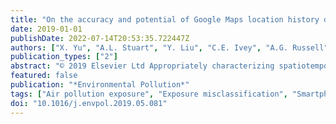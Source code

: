 ```yaml
---
title: "On the accuracy and potential of Google Maps location history data to characterize individual mobility for air pollution health studies"
date: 2019-01-01
publishDate: 2022-07-14T20:53:35.722447Z
authors: ["X. Yu", "A.L. Stuart", "Y. Liu", "C.E. Ivey", "A.G. Russell", "H. Kan", "L.R.F. Henneman", "S.E. Sarnat", "S. Hasan", "A. Sadmani", "X. Yang", "H. Yu"]
publication_types: ["2"]
abstract: "© 2019 Elsevier Ltd Appropriately characterizing spatiotemporal individual mobility is important in many research areas, including epidemiological studies focusing on air pollution. However, in many retrospective air pollution health studies, exposure to air pollution is typically estimated at the subjects’ residential addresses. Individual mobility is often neglected due to lack of data, and exposure misclassification errors are expected. In this study, we demonstrate the potential of using location history data collected from smartphones by the Google Maps application for characterizing historical individual mobility and exposure. Here, one subject carried a smartphone installed with Google Maps, and a reference GPS data logger which was configured to record location every 10 s, for a period of one week. The retrieved Google Maps Location History (GMLH) data were then compared with the GPS data to evaluate their effectiveness and accuracy of the GMLH data to capture individual mobility. We also conducted an online survey (n = 284) to assess the availability of GMLH data among smartphone users in the US. We found the GMLH data reasonably captured the spatial movement of the subject during the one-week time period at up to 200 m resolution. We were able to accurately estimate the time the subject spent in different microenvironments, as well as the time the subject spent driving during the week. The estimated time-weighted daily exposures to ambient particulate matter using GMLH and the GPS data logger were also similar (error less than 1.2%). Survey results showed that GMLH data may be available for 61% of the survey sample. Considering the popularity of smartphones and the Google Maps application, detailed historical location data are expected to be available for large portion of the population, and results from this study highlight the potential of these location history data to improve exposure estimation for retrospective epidemiological studies. Google Maps location history data captured the subject's mobility during the study period, suggesting such data has great potential to be used to improve air pollution exposure estimation."
featured: false
publication: "*Environmental Pollution*"
tags: ["Air pollution exposure", "Exposure misclassification", "Smartphone location data", "Space-time activity"]
doi: "10.1016/j.envpol.2019.05.081"
---
```


